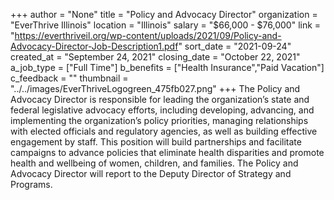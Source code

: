 +++
author = "None"
title = "Policy and Advocacy Director"
organization = "EverThrive Illinois"
location = "Illinois"
salary = "$66,000 - $76,000"
link = "https://everthriveil.org/wp-content/uploads/2021/09/Policy-and-Advocacy-Director-Job-Description1.pdf"
sort_date = "2021-09-24"
created_at = "September 24, 2021"
closing_date = "October 22, 2021"
a_job_type = ["Full Time"]
b_benefits = ["Health Insurance","Paid Vacation"]
c_feedback = ""
thumbnail = "../../images/EverThriveLogogreen_475fb027.png"
+++
The Policy and Advocacy Director is responsible for leading the organization’s state and federal legislative advocacy efforts, including developing, advancing, and implementing the organization’s policy priorities, managing relationships with elected officials and regulatory agencies, as well as building effective engagement by staff. This position will build partnerships and facilitate campaigns to advance policies that eliminate health disparities and promote health and wellbeing of women, children, and families. The Policy and Advocacy Director will report to the Deputy Director of Strategy and Programs.